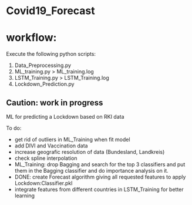 # Covid19_Forecast

# workflow:
Execute the following python scripts:
1. Data_Preprocessing.py
2. ML_training.py > ML_training.log
3. LSTM_Training.py > LSTM_Training.log
4. Lockdown_Prediction.py

## Caution: work in progress

ML for predicting a Lockdown based on RKI data

To do:
- get rid of outliers in ML_Training when fit model
- add DIVI and Vaccination data
- increase geografic resolution of data (Bundesland, Landkreis)
- check spline interpolation
- ML_Training: drop Bagging and search for the top 3 classifiers and put them in the Bagging classifier and do importance analysis on it.
- DONE: create Forecast algorithm giving all requested features to apply Lockdown:Classifier.pkl
- integrate features from different countries in LSTM_Training for better learning